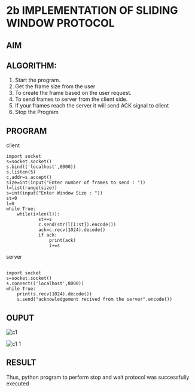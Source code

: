 # 2b IMPLEMENTATION OF SLIDING WINDOW PROTOCOL
## AIM
## ALGORITHM:
1. Start the program.
2. Get the frame size from the user
3. To create the frame based on the user request.
4. To send frames to server from the client side.
5. If your frames reach the server it will send ACK signal to client
6. Stop the Program
## PROGRAM
client 
```
import socket 
s=socket.socket() 
s.bind(('localhost',8000)) 
s.listen(5) 
c,addr=s.accept() 
size=int(input("Enter number of frames to send : ")) 
l=list(range(size)) 
s=int(input("Enter Window Size : ")) 
st=0 
i=0 
while True: 
    while(i<len(l)): 
            st+=s 
            c.send(str(l[i:st]).encode()) 
            ack=c.recv(1024).decode() 
            if ack: 
                print(ack) 
                i+=s 

```
server
```
 
import socket 
s=socket.socket() 
s.connect(('localhost',8000)) 
while True:    
    print(s.recv(1024).decode()) 
    s.send("acknowledgement recived from the server".encode())  

```

## OUPUT
![c1](https://github.com/KavinilavanDK/2b_SLIDING_WINDOW_PROTOCOL/assets/144870429/c4aaa6f3-fe71-4d69-959f-56883573b91b)


![c1 1](https://github.com/KavinilavanDK/2b_SLIDING_WINDOW_PROTOCOL/assets/144870429/26b25c5f-f627-4a96-a195-066ae1fb3c81)

## RESULT
Thus, python program to perform stop and wait protocol was successfully executed
